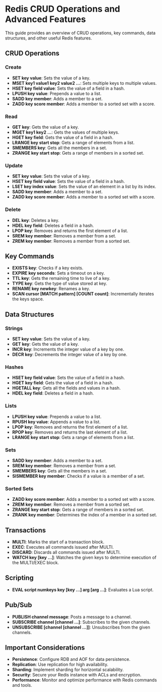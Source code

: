 # Redis CRUD Operations and Advanced Features

This guide provides an overview of CRUD operations, key commands, data structures, and other useful Redis features.

## CRUD Operations

### Create

- **SET key value**: Sets the value of a key.
- **MSET key1 value1 key2 value2 ...**: Sets multiple keys to multiple values.
- **HSET key field value**: Sets the value of a field in a hash.
- **LPUSH key value**: Prepends a value to a list.
- **SADD key member**: Adds a member to a set.
- **ZADD key score member**: Adds a member to a sorted set with a score.

### Read

- **GET key**: Gets the value of a key.
- **MGET key1 key2 ...**: Gets the values of multiple keys.
- **HGET key field**: Gets the value of a field in a hash.
- **LRANGE key start stop**: Gets a range of elements from a list.
- **SMEMBERS key**: Gets all the members in a set.
- **ZRANGE key start stop**: Gets a range of members in a sorted set.

### Update

- **SET key value**: Sets the value of a key.
- **HSET key field value**: Sets the value of a field in a hash.
- **LSET key index value**: Sets the value of an element in a list by its index.
- **SADD key member**: Adds a member to a set.
- **ZADD key score member**: Adds a member to a sorted set with a score.

### Delete

- **DEL key**: Deletes a key.
- **HDEL key field**: Deletes a field in a hash.
- **LPOP key**: Removes and returns the first element of a list.
- **SREM key member**: Removes a member from a set.
- **ZREM key member**: Removes a member from a sorted set.

## Key Commands

- **EXISTS key**: Checks if a key exists.
- **EXPIRE key seconds**: Sets a timeout on a key.
- **TTL key**: Gets the remaining time to live of a key.
- **TYPE key**: Gets the type of value stored at key.
- **RENAME key newkey**: Renames a key.
- **SCAN cursor [MATCH pattern] [COUNT count]**: Incrementally iterates the keys space.

## Data Structures

### Strings

- **SET key value**: Sets the value of a key.
- **GET key**: Gets the value of a key.
- **INCR key**: Increments the integer value of a key by one.
- **DECR key**: Decrements the integer value of a key by one.

### Hashes

- **HSET key field value**: Sets the value of a field in a hash.
- **HGET key field**: Gets the value of a field in a hash.
- **HGETALL key**: Gets all the fields and values in a hash.
- **HDEL key field**: Deletes a field in a hash.

### Lists

- **LPUSH key value**: Prepends a value to a list.
- **RPUSH key value**: Appends a value to a list.
- **LPOP key**: Removes and returns the first element of a list.
- **RPOP key**: Removes and returns the last element of a list.
- **LRANGE key start stop**: Gets a range of elements from a list.

### Sets

- **SADD key member**: Adds a member to a set.
- **SREM key member**: Removes a member from a set.
- **SMEMBERS key**: Gets all the members in a set.
- **SISMEMBER key member**: Checks if a value is a member of a set.

### Sorted Sets

- **ZADD key score member**: Adds a member to a sorted set with a score.
- **ZREM key member**: Removes a member from a sorted set.
- **ZRANGE key start stop**: Gets a range of members in a sorted set.
- **ZRANK key member**: Determines the index of a member in a sorted set.

## Transactions

- **MULTI**: Marks the start of a transaction block.
- **EXEC**: Executes all commands issued after MULTI.
- **DISCARD**: Discards all commands issued after MULTI.
- **WATCH key [key ...]**: Watches the given keys to determine execution of the MULTI/EXEC block.

## Scripting

- **EVAL script numkeys key [key ...] arg [arg ...]**: Evaluates a Lua script.

## Pub/Sub

- **PUBLISH channel message**: Posts a message to a channel.
- **SUBSCRIBE channel [channel ...]**: Subscribes to the given channels.
- **UNSUBSCRIBE [channel [channel ...]]**: Unsubscribes from the given channels.

## Important Considerations

- **Persistence**: Configure RDB and AOF for data persistence.
- **Replication**: Use replication for high availability.
- **Sharding**: Implement sharding for horizontal scalability.
- **Security**: Secure your Redis instance with ACLs and encryption.
- **Performance**: Monitor and optimize performance with Redis commands and tools.
